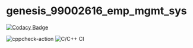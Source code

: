 # genesis_99002616_emp_mgmt_sys

[![Codacy Badge](https://api.codacy.com/project/badge/Grade/8b1c184705a44316a8f4e30a3d3d5077)](https://app.codacy.com/manual/99002616/genesis_99002616_emp_mgmt_sys?utm_source=github.com&utm_medium=referral&utm_content=99002616/genesis_99002616_emp_mgmt_sys&utm_campaign=Badge_Grade_Dashboard)

![cppcheck-action](https://github.com/99002616/genesis_99002616_emp_mgmt_sys/workflows/cppcheck-action/badge.svg)
![C/C++ CI](https://github.com/99002616/genesis_99002616_emp_mgmt_sys/workflows/C/C++%20CI/badge.svg)
